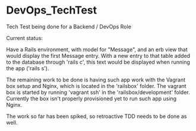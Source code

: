 # DevOps_TechTest
Tech Test being done for a Backend / DevOps Role

Current status:

Have a Rails environment, with model for "Message", and an erb view that would display the first Message entry.
With a new entry to that table added to the database through 'rails c', this text would be displayed when running the app ('rails s').

The remaining work to be done is having such app work with the Vagrant box setup and Nginx, which is located in the 'railsbox' folder. The vagrant box is started by running 'vagrant ssh' in the 'railsbox/development' folder. Currently the box isn't properly provisioned yet to run such app using Nginx.

The work so far has been spiked, so retroactive TDD needs to be done as well.
